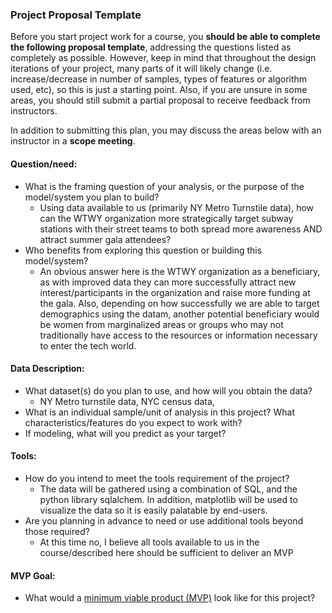 ### Project Proposal Template

Before you start project work for a course, you **should be able to complete the following proposal template**, addressing the questions listed as completely as possible. 
However, keep in mind that throughout the design iterations of your project, many parts of it will likely change 
(i.e. increase/decrease in number of samples, types of features or algorithm used, etc), so this is just a starting point.
Also, if you are unsure in some areas, you should still submit a partial proposal to receive feedback from instructors. 

In addition to submitting this plan, you may discuss the areas below with an instructor in a **scope meeting**.

#### Question/need:
* What is the framing question of your analysis, or the purpose of the model/system you plan to build? 
	* Using data available to us (primarily NY Metro Turnstile data), how can the WTWY organization more strategically target subway stations with their street teams to both spread more awareness AND attract summer gala attendees?
* Who benefits from exploring this question or building this model/system? 
	* An obvious answer here is the WTWY organization as a beneficiary, as with improved data they can more successfully attract new interest/participants in the organization and raise more funding at the gala. Also, depending on how successfully we are able to target demographics using the datam, another potential beneficiary would be women from marginalized areas or groups who may not traditionally have access to the resources or information necessary to enter the tech world. 

#### Data Description:
* What dataset(s) do you plan to use, and how will you obtain the data? 
	* NY Metro turnstile data, NYC census data, 
* What is an individual sample/unit of analysis in this project? What characteristics/features do you expect to work with? 
* If modeling, what will you predict as your target?

#### Tools:
* How do you intend to meet the tools requirement of the project? 
	* The data will be gathered using a combination of SQL, and the python library sqlalchem. In addition, matplotlib will be used to visualize the data so it is easily palatable by end-users.
* Are you planning in advance to need or use additional tools beyond those required?
	* At this time no, I believe all tools available to us in the course/described here should be sufficient to deliver an MVP

#### MVP Goal:
* What would a [minimum viable product (MVP)](./mvp.md) look like for this project?
